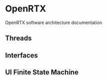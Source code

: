# OpenRTX

OpenRTX software architecture documentation

## Threads

## Interfaces

## UI Finite State Machine
